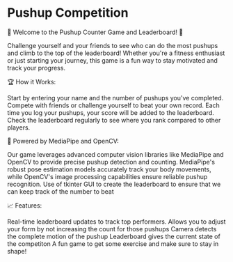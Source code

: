 # Pushup Competition
💪 Welcome to the Pushup Counter Game and Leaderboard! 💪

Challenge yourself and your friends to see who can do the most pushups and climb to the top of the leaderboard! Whether you're a fitness enthusiast or just starting your journey, this game is a fun way to stay motivated and track your progress.

🏆 How it Works:

Start by entering your name and the number of pushups you've completed.
Compete with friends or challenge yourself to beat your own record.
Each time you log your pushups, your score will be added to the leaderboard.
Check the leaderboard regularly to see where you rank compared to other players.

🔬 Powered by MediaPipe and OpenCV:

Our game leverages advanced computer vision libraries like MediaPipe and OpenCV to provide precise pushup detection and counting.
MediaPipe's robust pose estimation models accurately track your body movements, while OpenCV's image processing capabilities ensure reliable pushup recognition.
Use of tkinter GUI to create the leaderboard to ensure that we can keep track of the number to beat


📈 Features:

Real-time leaderboard updates to track top performers.
Allows you to adjust your form by not increasing the count for those pushups
Camera detects the complete motion of the pushup
Leaderboard gives the current state of the competiton
A fun game to get some exercise and make sure to stay in shape!
